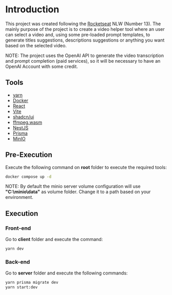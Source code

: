 # Introduction

This project was created following the [Rocketseat](https://www.rocketseat.com.br/) NLW (Number 13). The mainly purpose of the project is to create a video helper tool where an user can select a video and, using some pre-loaded prompt templates, to generate titles suggestions, descriptions suggestions or anything you want based on the selected video.

NOTE: The project uses the OpenAI API to generate the video transcription and prompt completion (paid services), so it will be necessary to have an OpenAI Account with some credit.

## Tools

- [yarn](https://yarnpkg.com/)
- [Docker](https://www.docker.com/)
- [React](https://react.dev/)
- [Vite](https://vitejs.dev/)
- [shadcn/ui](https://ui.shadcn.com/)
- [ffmpeg.wasm](https://github.com/ffmpegwasm/ffmpeg.wasm)
- [NestJS](https://nestjs.com/)
- [Prisma](https://www.prisma.io/)
- [MinIO](https://min.io/)

## Pre-Execution

Execute the following command on **root** folder to execute the required tools:

```sh
docker compose up -d
```

NOTE: By default the minio server volume configuration will use **"C:\minio\data"** as volume folder. Change it to a path based on your environment. 

## Execution

### Front-end

Go to **client** folder and execute the command:

```sh
yarn dev
```

### Back-end

Go to **server** folder and execute the following commands:

```sh
yarn prisma migrate dev
yarn start:dev
```
